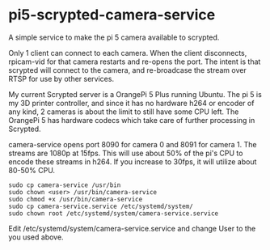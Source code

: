 # pi5-scrypted-camera-service
A simple service to make the pi 5 camera available to scrypted. 

Only 1 client can connect to each camera. When the client disconnects, rpicam-vid for that camera restarts and re-opens the port. The intent is that scrypted will connect to the camera, and re-broadcase the stream over RTSP for use by other services. 

My current Scrypted server is a OrangePi 5 Plus running Ubuntu. The pi 5 is my 3D printer controller, and since it has no hardware h264 or encoder of any kind, 2 cameras is about the limit to still have some CPU left. The OrangePi 5 has hardware codecs which take care of further processing in Scrypted. 

camera-service opens port 8090 for camera 0 and 8091 for camera 1. The streams are 1080p at 15fps. This will use about 50% of the pi's CPU to encode these streams in h264. If you increase to 30fps, it will utilize about 80-50% CPU. 

```
sudo cp camera-service /usr/bin
sudo chown <user> /usr/bin/camera-service
sudo chmod +x /usr/bin/camera-service
sudo cp camera-service.service /etc/systemd/system/
sudo chown root /etc/systemd/system/camera-service.service
```

Edit /etc/systemd/system/camera-service.service and change User to the <user> you used above. 
